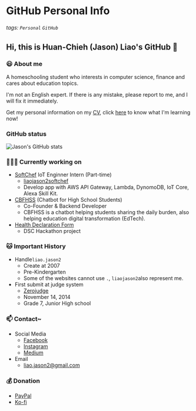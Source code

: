 # GitHub Personal Info

###### tags: `Personal` `GitHub`

## Hi, this is Huan-Chieh (Jason) Liao's GitHub 👋

### 😃 About me

A homeschooling student who interests in computer science, finance and cares about education topics. 

I'm not an English expert. If there is any mistake, please report to me, and I will fix it immediately.

Get my personal information on my [CV](https://resume.io/r/VDpoIN0bb), click [here](
https://github.com/liaojason2/learning_progress_and_resource) to know what I'm learning now!

### GitHub status

![Jason's GitHub stats](https://github-readme-stats.vercel.app/api?username=liaojason2&count_private=true&show_icons=true&theme=radical)

### 👨🏻‍💻 Currently working on

- [SoftChef](https://github.com/softchef) IoT Enginner Intern (Part-time)
  - [liaojason2softchef](https://github.com/liaojason2softchef)
  - Develop app with AWS API Gateway, Lambda, DynomoDB, IoT Core, Alexa Skill Kit.
- [CBFHSS](https://fb.me/cbfhss) (Chatbot for High School Students)
  - Co-Founder & Backend Developer
  - CBFHSS is a chatbot helping students sharing the daily burden, also helping education digital transformation (EdTech).
- [Health Declaration Form](https://www.github.com/liaojason2/covid19-health-declaration-form) 
  - DSC Hackathon project

### 🐱 Important History

- Handle`liao.jason2`
  - Create at 2007
  - Pre-Kindergarten
  - Some of the websites cannot use `.`, `liaojason2`also represent me.
- First submit at judge system
  - [Zerojudge](https://zerojudge.tw/)
  - November 14, 2014
  - Grade 7, Junior High school

### 📫 Contact~

- Social Media
  - [Facebook](https://fb.me/liaojason2)
  - [Instagram](https://instagram.com/liao.jason2)
  - [Medium](https://medium.com/@liao.jason2)
- Email
  - liao.jason2@gmail.com

### 💰 Donation

- [PayPal](https://paypal.me/liaojason2)
- [Ko-fi](https://ko-fi.com/liaojason2)


<!--
#### 🏆 Award 
- MyFirstCTF
    - 2018
    - Bronze Award
- AWS Hack for Good Taiwan 
    - 2020
    - Final Pitch
- g0v Sch001
    - 2020
    - Top 5 selected teams
- [GitHub Most Active User in Taiwan](https://commits.top/taiwan_private.html)
#### 🌱 Currently learning in
[JavaScript](https://github.com/liaojason2/javascript_practice)
    - Vue.js
    - React
    - Express.js
#### 🏫 Dream School
- School 42 [FR](https://www.42.fr/) / [US](https://www.42.us.org/)
- [CCEP](https://ccep.ncku.edu.tw/) @ National Cheng Kung University
- Computer Science @ [NTUST](https://www.csie.ntust.edu.tw/) / [NCKU](http://www.csie.ncku.edu.tw/ncku_csie/)
- [IPTH](http://ipth.site.nthu.edu.tw/) @ National Tsing Hua University-->


<!--
**liaojason2/liaojason2** is a ✨ _special_ ✨ repository because its `README.md` (this file) appears on your GitHub profile.

Here are some ideas to get you started:

- 🔭 I’m currently working on ...
- 🌱 I’m currently learning ...
- 👯 I’m looking to collaborate on ...
- 🤔 I’m looking for help with ...
- 💬 Ask me about ...
- 📫 How to reach me: ...
- 😄 Pronouns: ...
- ⚡ Fun fact: ...
-->


